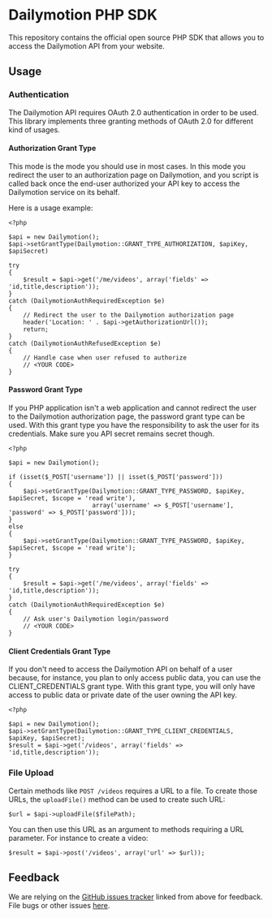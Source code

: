 Dailymotion PHP SDK
===================

This repository contains the official open source PHP SDK that allows you to access the Dailymotion
API from your website.

Usage
-----

### Authentication

The Dailymotion API requires OAuth 2.0 authentication in order to be used. This library implements
three granting methods of OAuth 2.0 for different kind of usages.

#### Authorization Grant Type

This mode is the mode you should use in most cases. In this mode you redirect the user to an
authorization page on Dailymotion, and you script is called back once the end-user authorized your API
key to access the Dailymotion service on its behalf.

Here is a usage example:

    <?php

    $api = new Dailymotion();
    $api->setGrantType(Dailymotion::GRANT_TYPE_AUTHORIZATION, $apiKey, $apiSecret)

    try
    {
        $result = $api->get('/me/videos', array('fields' => 'id,title,description'));
    }
    catch (DailymotionAuthRequiredException $e)
    {
        // Redirect the user to the Dailymotion authorization page
        header('Location: ' . $api->getAuthorizationUrl());
        return;
    }
    catch (DailymotionAuthRefusedException $e)
    {
        // Handle case when user refused to authorize
        // <YOUR CODE>
    }

#### Password Grant Type

If you PHP application isn't a web application and cannot redirect the user to the Dailymotion
authorization page, the password grant type can be used. With this grant type you have the
responsibility to ask the user for its credentials. Make sure you API secret remains secret though.

    <?php

    $api = new Dailymotion();

    if (isset($_POST['username']) || isset($_POST['password']))
    {
        $api->setGrantType(Dailymotion::GRANT_TYPE_PASSWORD, $apiKey, $apiSecret, $scope = 'read write'),
                           array('username' => $_POST['username'], 'password' => $_POST['password']));
    }
    else
    {
        $api->setGrantType(Dailymotion::GRANT_TYPE_PASSWORD, $apiKey, $apiSecret, $scope = 'read write');
    }

    try
    {
        $result = $api->get('/me/videos', array('fields' => 'id,title,description'));
    }
    catch (DailymotionAuthRequiredException $e)
    {
        // Ask user's Dailymotion login/password
        // <YOUR CODE>
    }

#### Client Credentials Grant Type

If you don't need to access the Dailymotion API on behalf of a user because, for instance, you plan to
only access public data, you can use the CLIENT_CREDENTIALS grant type. With this grant type, you will only have
access to public data or private date of the user owning the API key.

    <?php

    $api = new Dailymotion();
    $api->setGrantType(Dailymotion::GRANT_TYPE_CLIENT_CREDENTIALS, $apiKey, $apiSecret);
    $result = $api->get('/videos', array('fields' => 'id,title,description'));

### File Upload

Certain methods like `POST /videos` requires a URL to a file. To create those URLs, the `uploadFile()` method can be used to create such URL:

    $url = $api->uploadFile($filePath);

You can then use this URL as an argument to methods requiring a URL parameter. For instance to create a video:

    $result = $api->post('/videos', array('url' => $url));

Feedback
--------

We are relying on the [GitHub issues tracker][issues] linked from above for feedback. File bugs or
other issues [here][issues].

[issues]: http://github.com/dailymotion/dailymotion-sdk-php/issues
